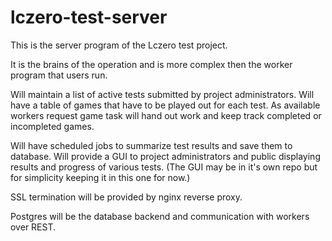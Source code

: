 # lczero-test-server

This is the server program of the Lczero test project.

It is the brains of the operation and is more complex then the worker program that users run.

Will maintain a list of active tests submitted by project administrators.
Will have a table of games that have to be played out for each test. 
As available workers request game task will hand out work and keep track completed or incompleted games.

Will have scheduled jobs to summarize test results and save them to database.
Will provide a GUI to project administrators and public displaying results and progress of various tests.
(The GUI may be in it's own repo but for simplicity keeping it in this one for now.)

SSL termination will be provided by nginx reverse proxy.

Postgres will be the database backend and communication with workers over REST.
